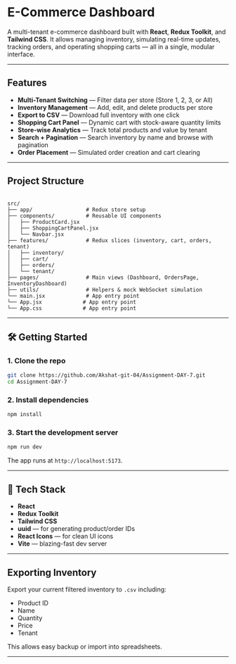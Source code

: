 # E-Commerce Dashboard

A multi-tenant e-commerce dashboard built with **React**, **Redux Toolkit**, and **Tailwind CSS**. It allows managing inventory, simulating real-time updates, tracking orders, and operating shopping carts — all in a single, modular interface.

---

## Features

-  **Multi-Tenant Switching** — Filter data per store (Store 1, 2, 3, or All)
-  **Inventory Management** — Add, edit, and delete products per store
-  **Export to CSV** — Download full inventory with one click
-  **Shopping Cart Panel** — Dynamic cart with stock-aware quantity limits
-  **Store-wise Analytics** — Track total products and value by tenant
-  **Search + Pagination** — Search inventory by name and browse with pagination
-  **Order Placement** — Simulated order creation and cart clearing

---

##  Project Structure

```

src/
├── app/                 # Redux store setup
├── components/          # Reusable UI components
│   ├── ProductCard.jsx
│   ├── ShoppingCartPanel.jsx
│   └── Navbar.jsx
├── features/            # Redux slices (inventory, cart, orders, tenant)
│   ├── inventory/
│   ├── cart/
│   ├── orders/
│   └── tenant/
├── pages/               # Main views (Dashboard, OrdersPage, InventoryDashboard)
├── utils/               # Helpers & mock WebSocket simulation
└── main.jsx             # App entry point
└── App.jsx             # App entry point
└── App.css             # App entry point

````

---

## 🛠️ Getting Started

### 1. Clone the repo

```bash
git clone https://github.com/Akshat-git-04/Assignment-DAY-7.git
cd Assignment-DAY-7
````

### 2. Install dependencies

```bash
npm install
```

### 3. Start the development server

```bash
npm run dev
```

The app runs at `http://localhost:5173`.

---

## 🔧 Tech Stack

* **React**
* **Redux Toolkit**
* **Tailwind CSS**
* **uuid** — for generating product/order IDs
* **React Icons** — for clean UI icons
* **Vite** — blazing-fast dev server

---

## Exporting Inventory

Export your current filtered inventory to `.csv` including:

* Product ID
* Name
* Quantity
* Price
* Tenant

This allows easy backup or import into spreadsheets.

---
